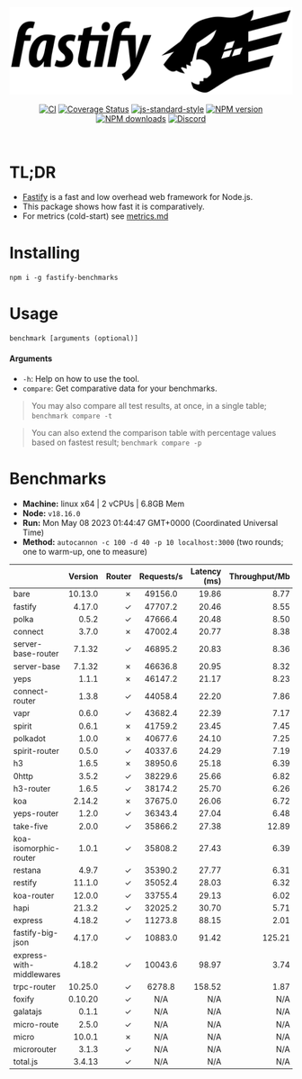 <div align="center">
  <img src="https://github.com/fastify/graphics/raw/HEAD/fastify-landscape-outlined.svg" width="650" height="auto"/>
</div>

<div align="center">

[![CI](https://github.com/fastify/fastify/workflows/ci/badge.svg)](https://github.com/fastify/fastify/actions/workflows/ci.yml)
[![Coverage Status](https://coveralls.io/repos/github/fastify/fastify/badge.svg?branch=master)](https://coveralls.io/github/fastify/fastify?branch=master)
[![js-standard-style](https://img.shields.io/badge/code%20style-standard-brightgreen.svg?style=flat)](http://standardjs.com/)
[![NPM version](https://img.shields.io/npm/v/fastify.svg?style=flat)](https://www.npmjs.com/package/fastify)
[![NPM downloads](https://img.shields.io/npm/dm/fastify.svg?style=flat)](https://www.npmjs.com/package/fastify) [![Discord](https://img.shields.io/discord/725613461949906985)](https://discord.gg/fastify)

</div>
<br />

# TL;DR

* [Fastify](https://github.com/fastify/fastify) is a fast and low overhead web framework for Node.js.
* This package shows how fast it is comparatively.
* For metrics (cold-start) see [metrics.md](./METRICS.md)

# Installing

```
npm i -g fastify-benchmarks
```

# Usage

```
benchmark [arguments (optional)]
```

#### Arguments

* `-h`: Help on how to use the tool.
* `compare`: Get comparative data for your benchmarks.

> You may also compare all test results, at once, in a single table; `benchmark compare -t`

> You can also extend the comparison table with percentage values based on fastest result; `benchmark compare -p`
# Benchmarks

* __Machine:__ linux x64 | 2 vCPUs | 6.8GB Mem
* __Node:__ `v18.16.0`
* __Run:__ Mon May 08 2023 01:44:47 GMT+0000 (Coordinated Universal Time)
* __Method:__ `autocannon -c 100 -d 40 -p 10 localhost:3000` (two rounds; one to warm-up, one to measure)

|                          | Version | Router | Requests/s | Latency (ms) | Throughput/Mb |
| :--                      | --:     | --:    | :-:        | --:          | --:           |
| bare                     | 10.13.0 | ✗      | 49156.0    | 19.86        | 8.77          |
| fastify                  | 4.17.0  | ✓      | 47707.2    | 20.46        | 8.55          |
| polka                    | 0.5.2   | ✓      | 47666.4    | 20.48        | 8.50          |
| connect                  | 3.7.0   | ✗      | 47002.4    | 20.77        | 8.38          |
| server-base-router       | 7.1.32  | ✓      | 46895.2    | 20.83        | 8.36          |
| server-base              | 7.1.32  | ✗      | 46636.8    | 20.95        | 8.32          |
| yeps                     | 1.1.1   | ✗      | 46147.2    | 21.17        | 8.23          |
| connect-router           | 1.3.8   | ✓      | 44058.4    | 22.20        | 7.86          |
| vapr                     | 0.6.0   | ✓      | 43682.4    | 22.39        | 7.17          |
| spirit                   | 0.6.1   | ✗      | 41759.2    | 23.45        | 7.45          |
| polkadot                 | 1.0.0   | ✗      | 40677.6    | 24.10        | 7.25          |
| spirit-router            | 0.5.0   | ✓      | 40337.6    | 24.29        | 7.19          |
| h3                       | 1.6.5   | ✗      | 38950.6    | 25.18        | 6.39          |
| 0http                    | 3.5.2   | ✓      | 38229.6    | 25.66        | 6.82          |
| h3-router                | 1.6.5   | ✓      | 38174.2    | 25.70        | 6.26          |
| koa                      | 2.14.2  | ✗      | 37675.0    | 26.06        | 6.72          |
| yeps-router              | 1.2.0   | ✓      | 36343.4    | 27.04        | 6.48          |
| take-five                | 2.0.0   | ✓      | 35866.2    | 27.38        | 12.89         |
| koa-isomorphic-router    | 1.0.1   | ✓      | 35808.2    | 27.43        | 6.39          |
| restana                  | 4.9.7   | ✓      | 35390.2    | 27.77        | 6.31          |
| restify                  | 11.1.0  | ✓      | 35052.4    | 28.03        | 6.32          |
| koa-router               | 12.0.0  | ✓      | 33755.4    | 29.13        | 6.02          |
| hapi                     | 21.3.2  | ✓      | 32025.2    | 30.70        | 5.71          |
| express                  | 4.18.2  | ✓      | 11273.8    | 88.15        | 2.01          |
| fastify-big-json         | 4.17.0  | ✓      | 10883.0    | 91.42        | 125.21        |
| express-with-middlewares | 4.18.2  | ✓      | 10043.6    | 98.97        | 3.74          |
| trpc-router              | 10.25.0 | ✓      | 6278.8     | 158.52       | 1.87          |
| foxify                   | 0.10.20 | ✓      | N/A        | N/A          | N/A           |
| galatajs                 | 0.1.1   | ✓      | N/A        | N/A          | N/A           |
| micro-route              | 2.5.0   | ✓      | N/A        | N/A          | N/A           |
| micro                    | 10.0.1  | ✗      | N/A        | N/A          | N/A           |
| microrouter              | 3.1.3   | ✓      | N/A        | N/A          | N/A           |
| total.js                 | 3.4.13  | ✓      | N/A        | N/A          | N/A           |

